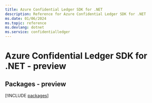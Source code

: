 ```yaml
---
title: Azure Confidential Ledger SDK for .NET
description: Reference for Azure Confidential Ledger SDK for .NET
ms.date: 01/06/2024
ms.topic: reference
ms.devlang: dotnet
ms.service: confidentialledger
---
```

# Azure Confidential Ledger SDK for .NET - preview
## Packages - preview
[!INCLUDE [packages](confidential-ledger-index.md)]